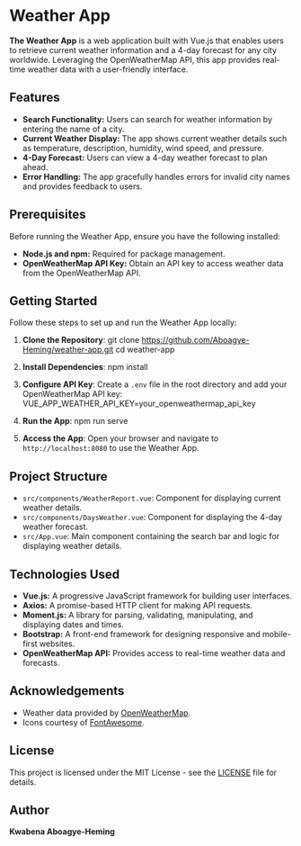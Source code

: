 # **Weather App**

**The Weather App** is a web application built with Vue.js that enables users to retrieve current weather information and a 4-day forecast for any city worldwide. Leveraging the OpenWeatherMap API, this app provides real-time weather data with a user-friendly interface.

## Features

- **Search Functionality:** Users can search for weather information by entering the name of a city.
- **Current Weather Display:** The app shows current weather details such as temperature, description, humidity, wind speed, and pressure.
- **4-Day Forecast:** Users can view a 4-day weather forecast to plan ahead.
- **Error Handling:** The app gracefully handles errors for invalid city names and provides feedback to users.

## Prerequisites

Before running the Weather App, ensure you have the following installed:

- **Node.js and npm:** Required for package management.
- **OpenWeatherMap API Key:** Obtain an API key to access weather data from the OpenWeatherMap API.

## Getting Started

Follow these steps to set up and run the Weather App locally:

1. **Clone the Repository**:
   git clone https://github.com/Aboagye-Heming/weather-app.git
   cd weather-app

2. **Install Dependencies**:
   npm install

3. **Configure API Key**:
   Create a `.env` file in the root directory and add your OpenWeatherMap API key:
   VUE_APP_WEATHER_API_KEY=your_openweathermap_api_key

4. **Run the App**:
   npm run serve

5. **Access the App**:
   Open your browser and navigate to `http://localhost:8080` to use the Weather App.

## Project Structure

- `src/components/WeatherReport.vue`: Component for displaying current weather details.
- `src/components/DaysWeather.vue`: Component for displaying the 4-day weather forecast.
- `src/App.vue`: Main component containing the search bar and logic for displaying weather details.

## Technologies Used

- **Vue.js:** A progressive JavaScript framework for building user interfaces.
- **Axios:** A promise-based HTTP client for making API requests.
- **Moment.js:** A library for parsing, validating, manipulating, and displaying dates and times.
- **Bootstrap:** A front-end framework for designing responsive and mobile-first websites.
- **OpenWeatherMap API:** Provides access to real-time weather data and forecasts.

## Acknowledgements

- Weather data provided by [OpenWeatherMap](https://openweathermap.org/).
- Icons courtesy of [FontAwesome](https://fontawesome.com/).

## License

This project is licensed under the MIT License - see the [LICENSE](LICENSE) file for details.

## Author

**Kwabena Aboagye-Heming**
